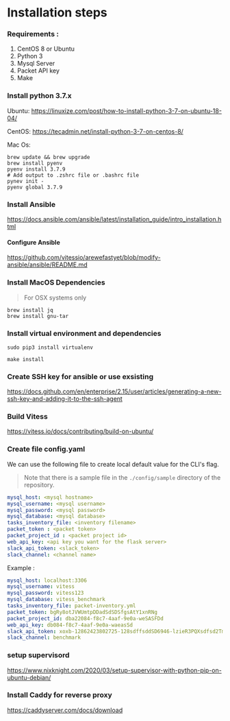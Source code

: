 # Installation steps

### Requirements :
1. CentOS 8 or Ubuntu
2. Python 3
3. Mysql Server
4. Packet API key
5. Make

### Install python 3.7.x
Ubuntu: https://linuxize.com/post/how-to-install-python-3-7-on-ubuntu-18-04/

CentOS: https://tecadmin.net/install-python-3-7-on-centos-8/

Mac Os:
```shell
brew update && brew upgrade
brew install pyenv
pyenv install 3.7.9
# Add output to .zshrc file or .bashrc file
pynev init -
pyenv global 3.7.9
```

### Install Ansible
https://docs.ansible.com/ansible/latest/installation_guide/intro_installation.html

#### Configure Ansible
https://github.com/vitessio/arewefastyet/blob/modify-ansible/ansible/README.md

### Install MacOS Dependencies

> For OSX systems only

```shell
brew install jq
brew install gnu-tar
```

### Install virtual environment and dependencies
```shell
sudo pip3 install virtualenv

make install
```

### Create SSH key for ansible or use exsisting
https://docs.github.com/en/enterprise/2.15/user/articles/generating-a-new-ssh-key-and-adding-it-to-the-ssh-agent

### Build Vitess
https://vitess.io/docs/contributing/build-on-ubuntu/

### Create file config.yaml
We can use the following file to create local default value for the CLI's flag.

> Note that there is a sample file in the `./config/sample` directory of the repository.

```yaml
mysql_host: <mysql hostname>
mysql_username: <mysql username>
mysql_password: <mysql password>
mysql_database: <mysql database>
tasks_inventory_file: <inventory filename>
packet_token : <packet token>
packet_project_id : <packet project id>
web_api_key: <api key you want for the flask server>
slack_api_token: <slack_token>
slack_channel: <channel name>
```

Example : 
```yaml
mysql_host: localhost:3306
mysql_username: vitess
mysql_password: vitess123
mysql_database: vitess_benchmark
tasks_inventory_file: packet-inventory.yml
packet_token: bgRy8otJVWUmtpDDadSdSDSfgsAtY1xnRNg
packet_project_id: dba22084-f8c7-4aaf-9e0a-weSASFDd
web_api_key: db084-f8c7-4aaf-9e0a-waeasSd
slack_api_token: xoxb-12862423802725-128sdffsddSD6946-lzieR3PQXsdfsd2TmmFlpcQeb
slack_channel: benchmark
```

### setup supervisord
https://www.nixknight.com/2020/03/setup-supervisor-with-python-pip-on-ubuntu-debian/

### Install Caddy for reverse proxy
https://caddyserver.com/docs/download
